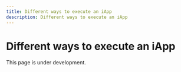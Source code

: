 ```yaml
---
title: Different ways to execute an iApp
description: Different ways to execute an iApp
---
```


# Different ways to execute an iApp

This page is under development.

<!-- TODO: Add the guide for different ways to execute -->
